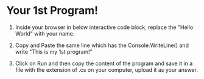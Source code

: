 # Your 1st Program!

1. Inside your browser in below interactive code block, replace the "Hello World" with your name.

2. Copy and Paste the same line which has the Console.WriteLine() and write "This is my 1st program!"

3. Click on Run and then copy the content of the program and save it in a file with the extension of .cs on your computer, upload it as your answer.
